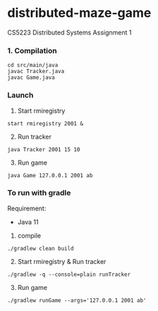 # distributed-maze-game
CS5223 Distributed Systems Assignment 1


### 1. Compilation
```
cd src/main/java
javac Tracker.java
javac Game.java
```

### Launch
1. Start rmiregistry
```
start rmiregistry 2001 &
```

2. Run tracker
```
java Tracker 2001 15 10
```

3. Run game
```
java Game 127.0.0.1 2001 ab
```


### To run with gradle
Requirement:
- Java 11

1. compile
```
./gradlew clean build

```

2. Start rmiregistry & Run tracker
```
./gradlew -q --console=plain runTracker
```

3. Run game
```
./gradlew runGame --args='127.0.0.1 2001 ab'

```
